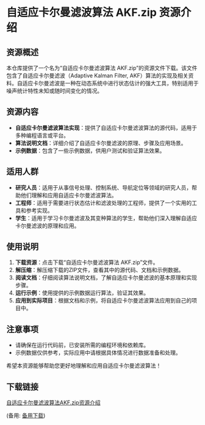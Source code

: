 # 自适应卡尔曼滤波算法 AKF.zip 资源介绍

## 资源概述

本仓库提供了一个名为“自适应卡尔曼滤波算法 AKF.zip”的资源文件下载。该文件包含了自适应卡尔曼滤波（Adaptive Kalman Filter, AKF）算法的实现及相关资料。自适应卡尔曼滤波是一种在动态系统中进行状态估计的强大工具，特别适用于噪声统计特性未知或随时间变化的情况。

## 资源内容

- **自适应卡尔曼滤波算法实现**：提供了自适应卡尔曼滤波算法的源代码，适用于多种编程语言或平台。
- **算法说明文档**：详细介绍了自适应卡尔曼滤波的原理、步骤及应用场景。
- **示例数据**：包含了一些示例数据，供用户测试和验证算法效果。

## 适用人群

- **研究人员**：适用于从事信号处理、控制系统、导航定位等领域的研究人员，帮助他们理解和应用自适应卡尔曼滤波算法。
- **工程师**：适用于需要进行状态估计和滤波处理的工程师，提供了一个实用的工具和参考实现。
- **学生**：适用于学习卡尔曼滤波及其变种算法的学生，帮助他们深入理解自适应卡尔曼滤波的原理和应用。

## 使用说明

1. **下载资源**：点击下载“自适应卡尔曼滤波算法 AKF.zip”文件。
2. **解压缩**：解压缩下载的ZIP文件，查看其中的源代码、文档和示例数据。
3. **阅读文档**：仔细阅读算法说明文档，了解自适应卡尔曼滤波的基本原理和实现步骤。
4. **运行示例**：使用提供的示例数据运行算法，验证其效果。
5. **应用到实际项目**：根据文档和示例，将自适应卡尔曼滤波算法应用到自己的项目中。

## 注意事项

- 请确保在运行代码前，已安装所需的编程环境和依赖库。
- 示例数据仅供参考，实际应用中请根据具体情况进行数据准备和处理。

希望本资源能够帮助您更好地理解和应用自适应卡尔曼滤波算法！

## 下载链接
[自适应卡尔曼滤波算法AKF.zip资源介绍](https://pan.quark.cn/s/486d9b52be97) 

(备用: [备用下载](https://pan.baidu.com/s/1CRVDnZ7dCZOewTA-wlBO1w?pwd=n504))
